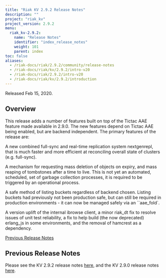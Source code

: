 ```yaml
---
title: "Riak KV 2.9.2 Release Notes"
description: ""
project: "riak_kv"
project_version: 2.9.2
menu:
  riak_kv-2.9.2:
    name: "Release Notes"
    identifier: "index_release_notes"
    weight: 101
    parent: index
toc: false
aliases:
  - /riak-docs/riak/2.9.2/community/release-notes
  - /riak-docs/riak/kv/2.9.2/intro-v20
  - /riak-docs/riak/2.9.2/intro-v20
  - /riak-docs/riak/kv/2.9.2/introduction
---
```


Released Feb 15, 2020.


## Overview

This release adds a number of features built on top of the Tictac AAE feature made available in 2.9.0. The new features depend on Tictac AAE being enabled, but are backend independent. The primary features of the release are:

A new combined full-sync and real-time replication system nextgenrepl, that is much faster and more efficient at reconciling overall state of clusters (e.g. full-sync).

A mechanism for requesting mass deletion of objects on expiry, and mass reaping of tombstones after a time to live. This is not yet an automated, scheduled, set of garbage collection processes, it is required to be triggered by an operational process.

A safe method of listing buckets regardless of backend chosen. Listing buckets had previously not been production safe, but can still be required in production environments - it can now be managed safely via an ``aae_fold`.

A version uplift of the internal ibrowse client, a minor riak_dt fix to resolve issues of unit test reliability, a fix to help build (the now deprecated) erlang_js in some environments, and the removal of hamcrest as a dependency.


[Previous Release Notes](#previous-release-notes)


## Previous Release Notes

Please see the KV 2.9.2 release notes [here]({{<baseurl>}}riak/kv/2.9.2/release-notes/), and the KV 2.9.0 release notes [here]({{<baseurl>}}riak/kv/2.9.0/release-notes/).
